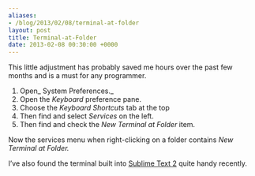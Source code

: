 ```yaml
---
aliases:
- /blog/2013/02/08/terminal-at-folder
layout: post
title: Terminal-at-Folder
date: 2013-02-08 00:30:00 +0000
---
```

This little adjustment has probably saved me hours over the past few months and
is a must for any programmer.

1. Open_ System Preferences._
2. Open the _Keyboard_ preference pane.
3. Choose the _Keyboard Shortcuts_ tab at the top
4. Then find and select _Services_ on the left.
5. Then find and check the _New Terminal at Folder_ item.

Now the services menu when right-clicking on a folder contains _New Terminal at Folder._

I’ve also found the terminal built into [Sublime Text 2](/posts/2012-12-18-sublime-service)
quite handy recently.
